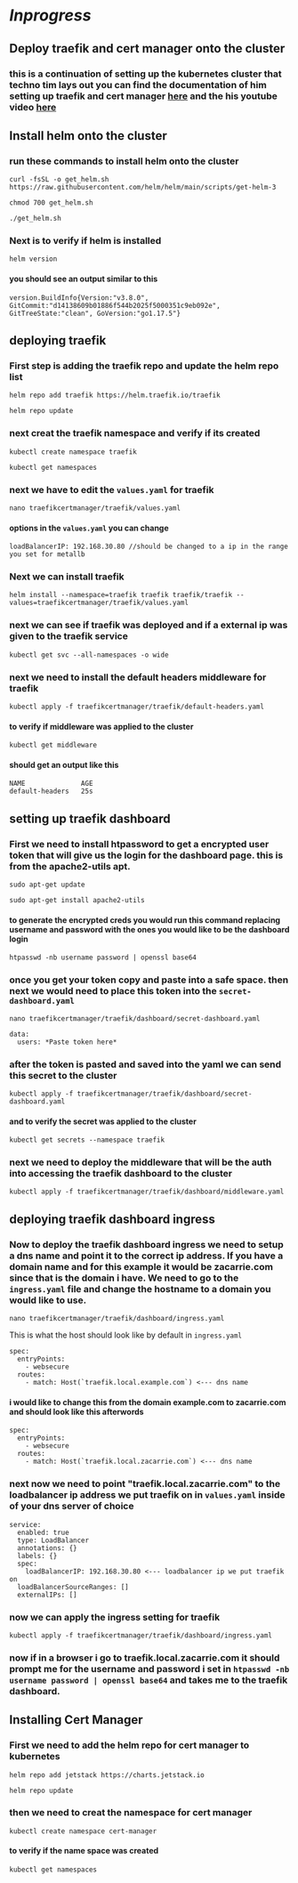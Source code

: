 # *Inprogress*
## Deploy traefik and cert manager onto the cluster
### this is a continuation of setting up the kubernetes cluster that techno tim lays out you can find the documentation of him setting up traefik and cert manager [here](https://technotim.live/posts/kube-traefik-cert-manager-le/) and the his youtube video [here](https://www.youtube.com/watch?v=G4CmbYL9UPg)

## Install helm onto the cluster
### run these commands to install helm onto the cluster
```
curl -fsSL -o get_helm.sh https://raw.githubusercontent.com/helm/helm/main/scripts/get-helm-3
```
```
chmod 700 get_helm.sh
```
```
./get_helm.sh
```
### Next is to verify if helm is installed
```
helm version
```
#### you should see an output similar to this
```
version.BuildInfo{Version:"v3.8.0", GitCommit:"d14138609b01886f544b2025f5000351c9eb092e", GitTreeState:"clean", GoVersion:"go1.17.5"}
```

## deploying traefik
### First step is adding the traefik repo and update the helm repo list
```
helm repo add traefik https://helm.traefik.io/traefik
```
```
helm repo update
```
### next creat the traefik namespace and verify if its created
```
kubectl create namespace traefik
```
```
kubectl get namespaces
```
### next we have to edit the ```values.yaml``` for traefik 
```
nano traefikcertmanager/traefik/values.yaml
```
#### options in the ```values.yaml``` you can change
```
loadBalancerIP: 192.168.30.80 //should be changed to a ip in the range you set for metallb 
```
### Next we can install traefik
```
helm install --namespace=traefik traefik traefik/traefik --values=traefikcertmanager/traefik/values.yaml
```
### next we can see if traefik was deployed and if a external ip was given to the traefik service
```
kubectl get svc --all-namespaces -o wide
```
### next we need to install the default headers middleware for traefik 
```
kubectl apply -f traefikcertmanager/traefik/default-headers.yaml
```
#### to verify if middleware was applied to the cluster
```
kubectl get middleware
```
#### should get an output like this
```
NAME              AGE
default-headers   25s
```

## setting up traefik dashboard
### First we need to install htpassword to get a encrypted user token that will give us the login for the dashboard page. this is from the apache2-utils apt.
```
sudo apt-get update
```
```
sudo apt-get install apache2-utils
```
#### to generate the encrypted creds you would run this command replacing username and password with the ones you would like to be the dashboard login
```
htpasswd -nb username password | openssl base64
```
### once you get your token copy and paste into a safe space. then next we would need to place this token into the ```secret-dashboard.yaml```
```
nano traefikcertmanager/traefik/dashboard/secret-dashboard.yaml
```
```
data:
  users: *Paste token here*
```
### after the token is pasted and saved into the yaml we can send this secret to the cluster
```
kubectl apply -f traefikcertmanager/traefik/dashboard/secret-dashboard.yaml
```
#### and to verify the secret was applied to the cluster
```
kubectl get secrets --namespace traefik
```
### next we need to deploy the middleware that will be the auth into accessing the traefik dashboard to the cluster
```
kubectl apply -f traefikcertmanager/traefik/dashboard/middleware.yaml
```

## deploying traefik dashboard ingress
### Now to deploy the traefik dashboard ingress we need to setup a dns name and point it to the correct ip address. If you have a domain name and for this example it would be zacarrie.com since that is the domain i have. We need to go to the ```ingress.yaml``` file and change the hostname to a domain you would like to use.
```
nano traefikcertmanager/traefik/dashboard/ingress.yaml
```
This is what the host should look like by default in ```ingress.yaml```
```
spec:
  entryPoints:
    - websecure
  routes:
    - match: Host(`traefik.local.example.com`) <--- dns name 
```
#### i would like to change this from the domain example.com to zacarrie.com and should look like this afterwords
```
spec:
  entryPoints:
    - websecure
  routes:
    - match: Host(`traefik.local.zacarrie.com`) <--- dns name 
```
### next now we need to point "traefik.local.zacarrie.com" to the loadbalancer ip address we put traefik on in ```values.yaml``` inside of your dns server of choice
```
service:
  enabled: true
  type: LoadBalancer
  annotations: {}
  labels: {}
  spec:
    loadBalancerIP: 192.168.30.80 <--- loadbalancer ip we put traefik on
  loadBalancerSourceRanges: []
  externalIPs: []
```
### now we can apply the ingress setting for traefik
```
kubectl apply -f traefikcertmanager/traefik/dashboard/ingress.yaml
```
### now if in a browser i go to traefik.local.zacarrie.com it should prompt me for the username and password i set in ```htpasswd -nb username password | openssl base64``` and takes me to the traefik dashboard.

## Installing Cert Manager
### First we need to add the helm repo for cert manager to kubernetes
```
helm repo add jetstack https://charts.jetstack.io
```
```
helm repo update
```
### then we need to creat the namespace for cert manager
```
kubectl create namespace cert-manager
```
#### to verify if the name space was created
```
kubectl get namespaces
```
